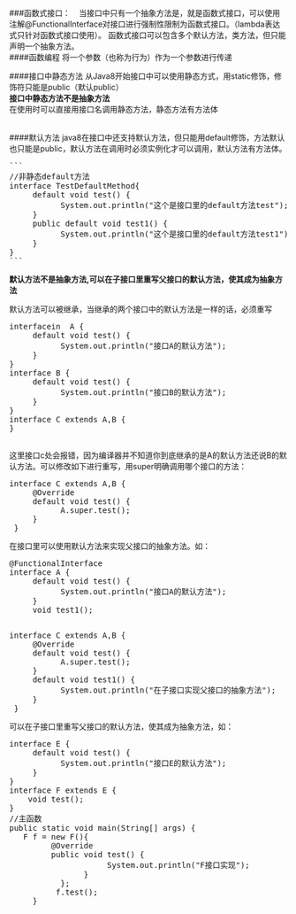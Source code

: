 ###函数式接口：
&nbsp;&nbsp;&nbsp;当接口中只有一个抽象方法是，就是函数式接口，可以使用注解@FunctionalInterface对接口进行强制性限制为函数式接口。（lambda表达式只针对函数式接口使用）。
函数式接口可以包含多个默认方法，类方法，但只能声明一个抽象方法。
</br>
####函数编程
将一个参数（也称为行为）作为一个参数进行传递

####接口中静态方法
从Java8开始接口中可以使用静态方式，用static修饰，修饰符只能是public（默认public）</br>
<b>接口中静态方法不是抽象方法</b></br>
在使用时可以直接用接口名调用静态方法，静态方法有方法体
</br>
</br>

####默认方法
java8在接口中还支持默认方法，但只能用default修饰，方法默认也只能是public，默认方法在调用时必须实例化才可以调用，默认方法有方法体。
<pre>
```
//非静态default方法
interface TestDefaultMethod{
     default void test() {
           System.out.println("这个是接口里的default方法test");
     }
     public default void test1() {
           System.out.println("这个是接口里的default方法test1");
     }
}
```
</pre>
<b>默认方法不是抽象方法,可以在子接口里重写父接口的默认方法，使其成为抽象方法</b></br>

默认方法可以被继承，当继承的两个接口中的默认方法是一样的话，必须重写
<pre>
interfacein  A {
     default void test() {
           System.out.println("接口A的默认方法");
     }
}
interface B {
     default void test() {
           System.out.println("接口B的默认方法");
     }
}
interface C extends A,B {
}
 </pre>

这里接口c处会报错，因为编译器并不知道你到底继承的是A的默认方法还说B的默认方法。可以修改如下进行重写，用super明确调用哪个接口的方法：
<pre>
interface C extends A,B {
     @Override
     default void test() {
           A.super.test();
     }
 }
</pre>
在接口里可以使用默认方法来实现父接口的抽象方法。如：
<pre>
@FunctionalInterface
interface A {
     default void test() {
           System.out.println("接口A的默认方法");
     }
     void test1();

</pre>
<pre>
interface C extends A,B {
     @Override
     default void test() {
           A.super.test();
     }
     default void test1() {
           System.out.println("在子接口实现父接口的抽象方法");
     }
 }
</pre>

可以在子接口里重写父接口的默认方法，使其成为抽象方法，如：
<pre>
interface E {
     default void test() {
           System.out.println("接口E的默认方法");
     }
}
interface F extends E {
    void test();
}
//主函数
public static void main(String[] args) {
   F f = new F(){
         @Override
         public void test() {
                     System.out.println("F接口实现");
                }
           };
          f.test();
     }
     </pre>


